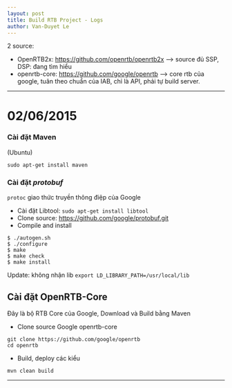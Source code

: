 ```yaml
---
layout: post
title: Build RTB Project - Logs
author: Van-Duyet Le
---
```


2 source: 
  - OpenRTB2x: https://github.com/openrtb/openrtb2x --> source đủ SSP, DSP: đang tìm hiểu 
  - openrtb-core: https://github.com/google/openrtb --> core rtb của google, tuân theo chuẩn của IAB, chỉ là API, phải tự build server.
  
----------------------
# 02/06/2015

### Cài đặt Maven 

(Ubuntu)

```
sudo apt-get install maven
```

### Cài đặt *protobuf*

`protoc` giao thức truyền thông điệp của Google

- Cài đặt Libtool: `sudo apt-get install libtool`
- Clone source: https://github.com/google/protobuf.git
- Compile and install 

```
$ ./autogen.sh
$ ./configure
$ make
$ make check
$ make install
```

Update: không nhận lib 
`export LD_LIBRARY_PATH=/usr/local/lib`

## Cài đặt OpenRTB-Core 

Đây là bộ RTB Core của Google, Download và Build bằng Maven 

- Clone source Google openrtb-core

```
git clone https://github.com/google/openrtb
cd openrtb
```

- Build, deploy các kiểu

```
mvn clean build 
```


------------



